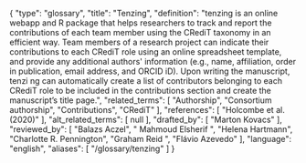 {
    "type": "glossary",
    "title": "Tenzing",
    "definition": "tenzing is an online webapp and R package that helps researchers to track and report the contributions of each team member using the CRediT taxonomy in an efficient way. Team members of a research project can indicate their contributions to each CRediT role using an online spreadsheet template, and provide any additional authors' information (e.g., name, affiliation, order in publication, email address, and ORCID iD). Upon writing the manuscript, tenzi ng can automatically create a list of contributors belonging to each CRediT role to be included in the contributions section and create the manuscript’s title page.",
    "related_terms": [
        "Authorship",
        "Consortium authorship",
        "Contributions",
        "CRediT"
    ],
    "references": [
        "Holcombe et al. (2020)"
    ],
    "alt_related_terms": [
        null
    ],
    "drafted_by": [
        "Marton Kovacs"
    ],
    "reviewed_by": [
        "Balazs Aczel",
        " Mahmoud Elsherif ",
        "Helena Hartmann",
        "Charlotte R. Pennington",
        "Graham Reid ",
        "Flávio Azevedo"
    ],
    "language": "english",
    "aliases": [
        "/glossary/tenzing"
    ]
}
